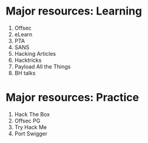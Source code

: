 # Major resources: Learning
1. Offsec
2. eLearn
3. PTA
4. SANS
5. Hacking Articles
6. Hacktricks
7. Payload All the Things
8. BH talks

# Major resources: Practice
1. Hack The Box
2. Offsec PG
3. Try Hack Me
4. Port Swigger